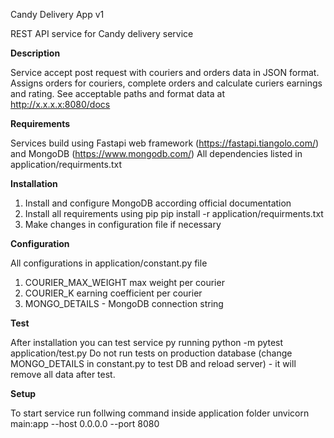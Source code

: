 Candy Delivery App v1

REST API service for Candy delivery service

**Description**

Service accept post request with couriers and orders data in JSON format. Assigns orders for couriers, complete orders and calculate curiers earnings and rating.
See acceptable paths and format data at http://x.x.x.x:8080/docs

**Requirements**

Services build using Fastapi web framework (https://fastapi.tiangolo.com/) and MongoDB (https://www.mongodb.com/)
All dependencies listed in application/requirments.txt

**Installation**

1. Install and configure MongoDB according official documentation
2. Install all requirements using pip
    pip install -r application/requirments.txt
3. Make changes in configuration file if necessary

**Configuration**

All configurations in application/constant.py file
1. COURIER_MAX_WEIGHT max weight per courier
2. COURIER_K earning coefficient per courier
3. MONGO_DETAILS - MongoDB connection string

**Test**

After installation you can test service py running
    python -m pytest application/test.py
Do not run tests on production database (change MONGO_DETAILS in constant.py to test DB and reload server) - it will remove all data after test.

**Setup**

To start service run follwing command inside application folder
unvicorn main:app --host 0.0.0.0 --port 8080
